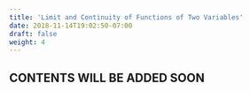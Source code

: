 ```yaml
---
title: 'Limit and Continuity of Functions of Two Variables'
date: 2018-11-14T19:02:50-07:00
draft: false
weight: 4
---
```

## CONTENTS WILL BE ADDED SOON

